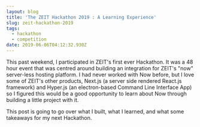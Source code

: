 ```yaml
---
layout: blog
title: 'The ZEIT Hackathon 2019 : A Learning Experience'
slug: zeit-hackathon-2019
tags:
  - hackathon
  - competition
date: 2019-06-06T04:12:32.930Z
---
```

This past weekend, I participated in ZEIT's first ever Hackathon. It was a  48 hour event that was centred around building an integration for ZEIT's "now" server-less hosting platform.  I had never worked with Now before, but I love some of ZEIT's other products, Next.js (a server side rendered React.js framework) and Hyper.js (an electron-based Command Line Interface App) so I figured this would be a good opportunity to learn about Now through building a little project with it. 

This post is going to go over what I built, what I learned, and what some takeaways for my next Hackathon.  
